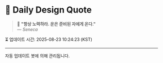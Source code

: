 
# 📘 Daily Design Quote

> 💬 **"항상 노력하라. 운은 준비된 자에게 온다."**  
> — *Seneca*

⏳ 업데이트 시간: 2025-08-23 10:24:23 (KST)

---

자동 업데이트 봇에 의해 관리됩니다.
